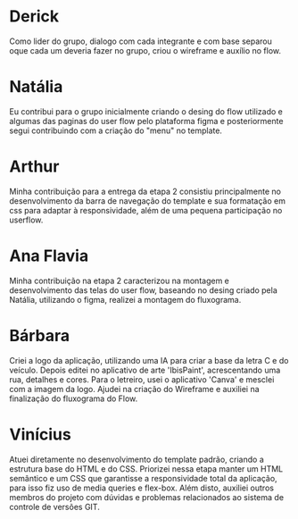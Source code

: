 # Derick 
Como lider do grupo, dialogo com cada integrante e com base separou oque cada um deveria fazer no grupo, criou o wireframe e auxílio no flow.

# Natália
Eu contribui para o grupo inicialmente criando o desing do flow utilizado e algumas das paginas do user flow pelo plataforma figma e posteriormente segui contribuindo com a criação do "menu" no template. 

# Arthur
Minha contribuição para a entrega da etapa 2 consistiu principalmente no desenvolvimento da barra de navegação do template e sua formatação em css para adaptar à responsividade, além de uma pequena participação no userflow.

# Ana Flavia
Minha contribuição na etapa 2 caracterizou na montagem e desenvolvimento das telas do user flow, baseando no desing criado pela Natália, utilizando o figma, realizei a montagem do fluxograma.

# Bárbara
Criei a logo da aplicação, utilizando uma IA para criar a base da letra C e do veículo. Depois editei no aplicativo de arte 'IbisPaint', acrescentando uma rua, detalhes e cores. Para o letreiro, usei o aplicativo 'Canva' e mesclei com a imagem da logo. Ajudei na criação do Wireframe e auxiliei na finalização do fluxograma do Flow.

# Vinícius
Atuei diretamente no desenvolvimento do template padrão, criando a estrutura base do HTML e do CSS. Priorizei nessa etapa manter um HTML semântico e um CSS que garantisse a responsividade total da aplicação, para isso fiz uso de media queries e flex-box. Além disto, auxiliei outros membros do projeto com dúvidas e problemas relacionados ao sistema de controle de versões GIT.  
